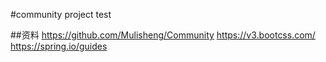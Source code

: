 #community project test

##资料
https://github.com/Mulisheng/Community
https://v3.bootcss.com/
https://spring.io/guides
